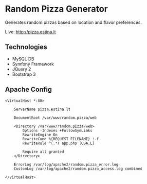 Random Pizza Generator
======================

Generates random pizzas based on location and flavor preferences.

Live: http://pizza.estina.lt

Technologies
------------
* MySQL DB
* Symfony Framework
* JQuery 2
* Bootstrap 3

Apache Config
-------------
```
<VirtualHost *:80>

    ServerName pizza.estina.lt

    DocumentRoot /var/www/random.pizza/web

    <Directory /var/www/random.pizza/web>
        Options -Indexes +FollowSymLinks
        RewriteEngine On
        RewriteCond %{REQUEST_FILENAME} !-f 
        RewriteRule ^(.*) app.php [QSA,L]

        Require all granted
    </Directory>

    ErrorLog /var/log/apache2/random.pizza_error.log
    CustomLog /var/log/apache2/random.pizza_access.log combined

</VirtualHost>
```
